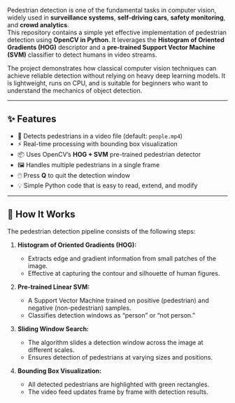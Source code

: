 Pedestrian detection is one of the fundamental tasks in computer vision, widely used in **surveillance systems**, **self-driving cars**, **safety monitoring**, and **crowd analytics**.  
This repository contains a simple yet effective implementation of pedestrian detection using **OpenCV in Python**. It leverages the **Histogram of Oriented Gradients (HOG)** descriptor and a **pre-trained Support Vector Machine (SVM)** classifier to detect humans in video streams.

The project demonstrates how classical computer vision techniques can achieve reliable detection without relying on heavy deep learning models. It is lightweight, runs on CPU, and is suitable for beginners who want to understand the mechanics of object detection.

---

## ✨ Features
- 🚶 Detects pedestrians in a video file (default: `people.mp4`)  
- ⚡ Real-time processing with bounding box visualization  
- 📦 Uses OpenCV’s **HOG + SVM** pre-trained pedestrian detector  
- 🖼️ Handles multiple pedestrians in a single frame  
- 🖱️ Press **Q** to quit the detection window  
- 💡 Simple Python code that is easy to read, extend, and modify  

---

## 🧩 How It Works
The pedestrian detection pipeline consists of the following steps:

1. **Histogram of Oriented Gradients (HOG):**  
   - Extracts edge and gradient information from small patches of the image.  
   - Effective at capturing the contour and silhouette of human figures.  

2. **Pre-trained Linear SVM:**  
   - A Support Vector Machine trained on positive (pedestrian) and negative (non-pedestrian) samples.  
   - Classifies detection windows as “person” or “not person.”  

3. **Sliding Window Search:**  
   - The algorithm slides a detection window across the image at different scales.  
   - Ensures detection of pedestrians at varying sizes and positions.  

4. **Bounding Box Visualization:**  
   - All detected pedestrians are highlighted with green rectangles.  
   - The video feed updates frame by frame with detection results.
